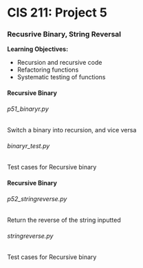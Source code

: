 # CIS 211: Project 5
### Recusrive Binary, String Reversal

**Learning Objectives:**
- Recursion and recursive code
- Refactoring functions
- Systematic testing of functions

#### Recursive  Binary
###### p51_binaryr.py
Switch a binary into recursion, and vice versa
###### binaryr_test.py
Test cases for Recursive binary

#### Recursive  Binary
###### p52_stringreverse.py
Return the reverse of the string inputted
###### stringreverse.py
Test cases for Recursive binary
